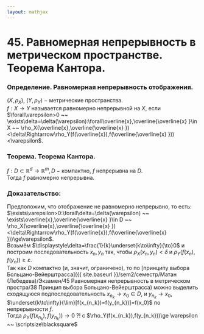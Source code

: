 ```yaml
---  
layout: mathjax  
---  
```

  
# 45. Равномерная непрерывность в метрическом пространстве. Теорема Кантора.  
  
### Определение. Равномерная непрерывность отображения.  
$(X,\rho_X),~(Y,\rho_Y)~-~$метрические пространства.  
$f:X\to Y$ называется равномерно непрерывной на $X$, если  
$\forall\varepsilon>0 ~~ \exists\delta=\delta(\varepsilon):\forall\overline{x},\overline{\overline{x} }\in X ~~ \rho_X(\overline{x},\overline{\overline{x} })<\delta\Rightarrow\rho_Y(f(\overline{x}),f(\overline{\overline{x} }))<\varepsilon$.  
  
### Теорема. Теорема Кантора.  
$f:D\subset\mathbb{R}^d\to\mathbb{R}^m,D~-~$компактно, $f$ непрерывна на $D$.  
Тогда $f$ равномерно непрерывна.  
  
### Доказательство:  
Предположим, что отображение не равномерно непрерывно, то есть:  
$\exists\varepsilon>0:\forall\delta=\delta(\varepsilon) ~~ \exists\overline{x},\overline{\overline{x} }\in D ~~ \rho_X(\overline{x},\overline{\overline{x} })<\delta\Rightarrow\rho_Y(f(\overline{x}),f(\overline{\overline{x} }))\ge\varepsilon$.  
Возьмём $\displaystyle\delta=\frac{1}{k}\underset{k\to\infty}{\to}0$ и построим последовательность $x_n,y_n$ так, чтобы $\rho_X(x_n,y_n)<\delta$ и $\rho_Y(f(x_n),f(y_n))\ge\varepsilon$.  
Так как $D$ компактно (и, значит, ограничено), то по [принципу выбора Больцано-Вейерштрасса]({{ site.baseurl }}/sem2/семестр/Матан (Лебедева)/Экзамен/45 Равномерная непрерывность в метрическом простра/38 Принцип выбора Больцано-Вейерштрасса) можно выделить сходящуюся подпоследовательность $x_{n_k}\to x_0\in D$, и $y_{n_k}\to x_0,$  
$\underset{k\to\infty}{\lim}[f(x_{n_k})=f(y_{n_k})]=f(x_0)$ по непрерывности $f$.  
Тогда $\rho_Y(f(x_{n_k}),f(y_{n_k}))\to0~?!$ c $\rho_Y(f(x_{n_k}),f(y_{n_k}))\ge \varepsilon ~~ \scriptsize\blacksquare$  
